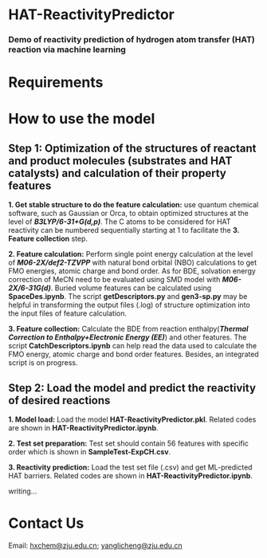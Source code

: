 # HAT-ReactivityPredictor
### Demo of reactivity prediction of hydrogen atom transfer (HAT) reaction via machine learning

# Requirements

# How to use the model
## Step 1: Optimization of the structures of reactant and product molecules (substrates and HAT catalysts) and calculation of their property features

**1. Get stable structure to do the feature calculation:** use quantum chemical software, such as Gaussian or Orca, to obtain optimized structures at the level of ***B3LYP/6-31+G(d,p)***. The C atoms to be considered for HAT reactivity can be numbered sequentially starting at 1 to facilitate the **3. Feature collection** step.

**2. Feature calculation:** Perform single point energy calculation at the level of ***M06-2X/def2-TZVPP*** with natural bond orbital (NBO) calculations to get FMO energies, atomic charge and bond order. As for BDE, solvation energy correction of MeCN need to be evaluated using SMD model with ***M06-2X/6-31G(d)***. Buried volume features can be calculated using **SpaceDes.ipynb**. The script **getDescriptors.py** and **gen3-sp.py** may be helpful in transforming the output files (.log) of structure optimization into the input files of feature calculation.

**3. Feature collection:** Calculate the BDE from reaction enthalpy(***Thermal Correction to Enthalpy+Electronic Energy (EE)***) and other features. The script **CatchDescriptors.ipynb** can help read the data used to calculate the FMO energy, atomic charge and bond order features. Besides, an integrated script is on progress.

## Step 2: Load the model and predict the reactivity of desired reactions

**1. Model load:** Load the model **HAT-ReactivityPredictor.pkl**. Related codes are shown in **HAT-ReactivityPredictor.ipynb**.

**2. Test set preparation:** Test set should contain 56 features with specific order which is shown in **SampleTest-ExpCH.csv**.

**3. Reactivity prediction:** Load the test set file (.csv) and get ML-predicted HAT barriers. Related codes are shown in **HAT-ReactivityPredictor.ipynb**.

writing...


# Contact Us
Email: hxchem@zju.edu.cn; yanglicheng@zju.edu.cn 
